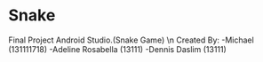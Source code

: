 # Snake
 Final Project Android Studio.(Snake Game) \n
 Created By:
 -Michael (131111718)
 -Adeline Rosabella (13111)
 -Dennis Daslim (13111)
